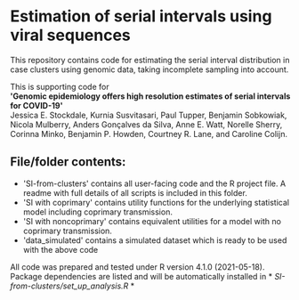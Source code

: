 # Estimation of serial intervals using viral sequences

This repository contains code for estimating the serial interval distribution in case clusters using genomic data, taking incomplete sampling into account.

This is supporting code for <br />
**'Genomic epidemiology offers high resolution estimates of serial intervals for COVID-19'** <br />
Jessica E. Stockdale, Kurnia Susvitasari, Paul Tupper, Benjamin Sobkowiak, Nicola Mulberry, Anders Gonçalves da Silva, Anne E. Watt, Norelle Sherry, Corinna Minko, Benjamin P. Howden, Courtney R. Lane, and Caroline Colijn.

## File/folder contents:
* 'SI-from-clusters' contains all user-facing code and the R project file. A readme with full details of all scripts is included in this folder.
* 'SI with coprimary' contains utility functions for the underlying statistical model including coprimary transmission.
* 'SI with noncoprimary' contains equivalent utilities for a model with no coprimary transmission.
* 'data_simulated' contains a simulated dataset which is ready to be used with the above code
 
 All code was prepared and tested under R version 4.1.0 (2021-05-18). Package dependencies are listed and will be automatically installed in * *SI-from-clusters/set_up_analysis.R* *
 

